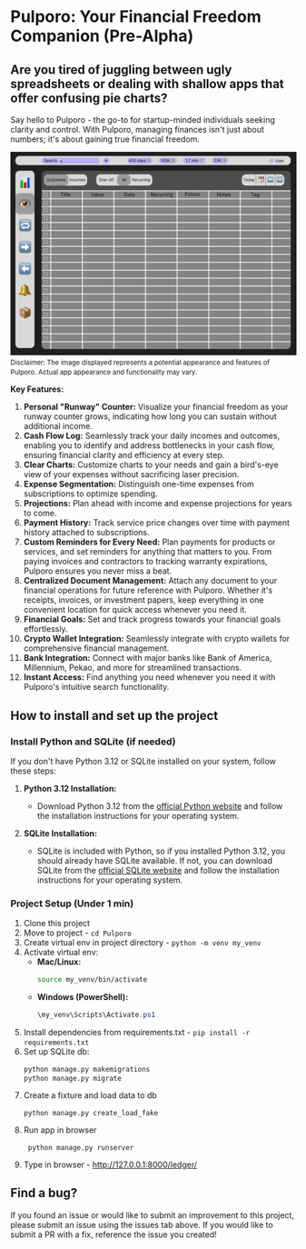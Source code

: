 # Pulporo: Your Financial Freedom Companion (Pre-Alpha)

## Are you tired of juggling between ugly spreadsheets or dealing with shallow apps that offer confusing pie charts? 

Say hello to Pulporo - the go-to for startup-minded individuals seeking clarity and control. 
With Pulporo, managing finances isn't just about numbers; it's about gaining true financial freedom.

![Pulporo_Preview.png](static/photos/Pulporo_Preview.png)
<small>Disclaimer: The image displayed represents a potential appearance and features of Pulporo. Actual app appearance and functionality may vary. </small>

**Key Features:**
1. **Personal "Runway" Counter:** Visualize your financial freedom as your runway counter grows, indicating how long you can sustain without additional income.
2. **Cash Flow Log:** Seamlessly track your daily incomes and outcomes, enabling you to identify and address bottlenecks in your cash flow, ensuring financial clarity and efficiency at every step.
3. **Clear Charts:** Customize charts to your needs and gain a bird's-eye view of your expenses without sacrificing laser precision.
4. **Expense Segmentation:** Distinguish one-time expenses from subscriptions to optimize spending.
5. **Projections:** Plan ahead with income and expense projections for years to come.
6. **Payment History:** Track service price changes over time with payment history attached to subscriptions.
7. **Custom Reminders for Every Need:** Plan payments for products or services, and set reminders for anything that matters to you. From paying invoices and contractors to tracking warranty expirations, Pulporo ensures you never miss a beat.
8. **Centralized Document Management:** Attach any document to your financial operations for future reference with Pulporo. Whether it's receipts, invoices, or investment papers, keep everything in one convenient location for quick access whenever you need it.
9. **Financial Goals:** Set and track progress towards your financial goals effortlessly.
10. **Crypto Wallet Integration:** Seamlessly integrate with crypto wallets for comprehensive financial management.
11. **Bank Integration:** Connect with major banks like Bank of America, Millennium, Pekao, and more for streamlined transactions.
12. **Instant Access:** Find anything you need whenever you need it with Pulporo's intuitive search functionality.

## How to install and set up the project

### Install Python and SQLite (if needed)
If you don't have Python 3.12 or SQLite installed on your system, follow these steps:
1. **Python 3.12 Installation:**
   - Download Python 3.12 from the [official Python website](https://www.python.org/downloads/) and follow the installation instructions for your operating system.

2. **SQLite Installation:**
   - SQLite is included with Python, so if you installed Python 3.12, you should already have SQLite available. If not, you can download SQLite from the [official SQLite website](https://www.sqlite.org/download.html) and follow the installation instructions for your operating system.

### Project Setup (Under 1 min)
1. Clone this project
2. Move to project - `cd Pulporo`
3. Create virtual env in project directory - `python -m venv my_venv`
4. Activate virtual env:
   - **Mac/Linux:**
     ```bash
     source my_venv/bin/activate
     ```
   - **Windows (PowerShell):**
     ```powershell
     \my_venv\Scripts\Activate.ps1
     ```
5. Install dependencies from requirements.txt - `pip install -r requirements.txt`
6. Set up SQLite db:
    ```
    python manage.py makemigrations
    python manage.py migrate
    ```
7. Create a fixture and load data to db 
    ```
   python manage.py create_load_fake
    ```
8. Run app in browser
   ```
    python manage.py runserver
   ```
9. Type in browser - http://127.0.0.1:8000/ledger/

## Find a bug?

If you found an issue or would like to submit an improvement to this project, please submit an issue using the issues tab above. If you would like to submit a PR with a fix, reference the issue you created!


